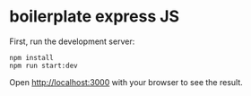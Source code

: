 # boilerplate express JS

First, run the development server:

```
npm install
npm run start:dev
```

Open [http://localhost:3000](http://localhost:3000) with your browser to see the result.
